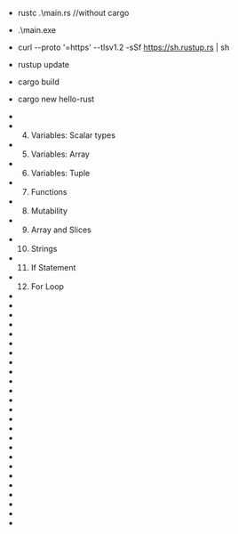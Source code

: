 * rustc .\main.rs //without cargo
* .\main.exe


* curl --proto '=https' --tlsv1.2 -sSf https://sh.rustup.rs | sh
* rustup update
* cargo build
* cargo new hello-rust
* 
* 4) Variables: Scalar types
* 5) Variables: Array
* 6) Variables: Tuple
* 7) Functions
* 8) Mutability
* 9) Array and Slices
* 10) Strings
* 11) If Statement
* 12) For Loop
* 
* 
* 
* 
* 
* 
* 
* 
* 
* 
* 
* 
* 
* 
* 
* 
* 
* 
* 
* 
* 
* 
* 
* 
* 


